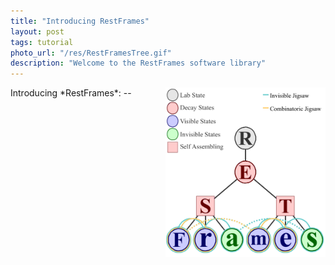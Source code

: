 ```yaml
---
title: "Introducing RestFrames"
layout: post
tags: tutorial
photo_url: "/res/RestFramesTree.gif"
description: "Welcome to the RestFrames software library"
---
```


<img src="/res/RestFramesTree.gif" align="right" width="256"> 
Introducing *RestFrames*:
--



